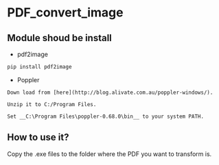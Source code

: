 # PDF_convert_image
## Module shoud be install
* pdf2image
```python
pip install pdf2image
```
* Poppler

```
Down load from [here](http://blog.alivate.com.au/poppler-windows/).

Unzip it to C:/Program Files.

Set __C:\Program Files\poppler-0.68.0\bin__ to your system PATH.
```

## How to use it?

Copy the .exe files to the folder where the PDF you want to transform is.

